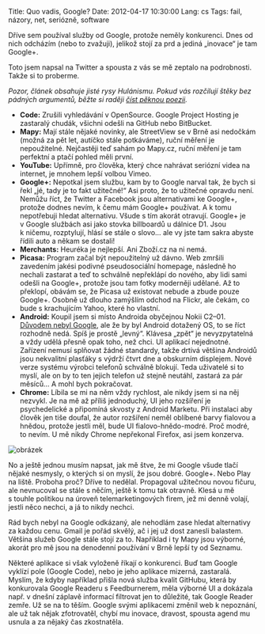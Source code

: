 Title: Quo vadis, Google?
Date: 2012-04-17 10:30:00
Lang: cs
Tags: fail, názory, net, seriózně, software

Dříve sem používal služby od Google, protože neměly konkurenci. Dnes od nich odcházím (nebo to zvažuji), jelikož stojí za prd a jediná „inovace“ je tam Google+.

Toto jsem napsal na Twitter a spousta z vás se mě zeptalo na podrobnosti. Takže si to proberme.

*Pozor, článek obsahuje jisté rysy Hulánismu. Pokud vás rozčilují štěky bez pádných argumentů, běžte si raději [číst pěknou poezii](http://www.kytara.cz/basne/).*

-   **Code:** Zrušili vyhledávání v OpenSource. Google Project Hosting je zastaralý chudák, všichni odešli na GitHub nebo BitBucket.
-   **Mapy:** Mají stále nějaké novinky, ale StreetView se v Brně asi nedočkám (možná za pět let, autíčko stále potkáváme), ruční měření je nepoužitelné. Nejčastěji teď sahám po Mapy.cz, ruční měření je tam perfektní a ptačí pohled měli první.
-   **YouTube:** Upřímně, pro člověka, který chce nahrávat seriózní videa na internet, je mnohem lepší volbou Vimeo.
-   **Google+:** Nepotkal jsem službu, kam by to Google narval tak, že bych si řekl „jé, tady je to fakt užitečné!“ Asi proto, že to užitečné opravdu není. Nemůžu říct, že Twitter a Facebook jsou alternativami ke Google+, protože dodnes nevím, k čemu mám Google+ používat. A k tomu nepotřebuji hledat alternativu. Všude s tím akorát otravují. Google+ je v Google službách asi jako stovka billboardů u dálnice D1. Jsou k ničemu, rozptylují, hlásí se stále o slovo… ale vy jste tam sakra abyste řídili auto a někam se dostali!
-   **Merchants:** Heuréka je nejlepší. Ani Zboží.cz na ni nemá.
-   **Picasa:** Program začal být nepoužitelný už dávno. Web zmršili zavedením jakési podivné pseudosociální homepage, následně ho nechali zastarat a teď to schválně nepřeklápí do nového, aby lidi sami odešli na Google+, protože jsou tam fotky moderněji udělané. Až to překlopí, obávám se, že Picasa už existovat nebude a zbude pouze Google+. Osobně už dlouho zamýšlím odchod na Flickr, ale čekám, co bude s krachujícím Yahoo, které ho vlastní.
-   **Android:** Koupil jsem si místo Androida obyčejnou Nokii C2–01. [Důvodem nebyl Google]({filename}2012-04-07_proc-si-koupim-jednoduchy-telefon.md), ale že by byl Android dotažený OS, to se říct rozhodně nedá. Spíš je prostě „levný“. Klávesa „zpět“ je nevyzpytatelná a vždy udělá přesně opak toho, než chci. UI aplikací nejednotné. Zařízení nemusí splňovat žádné standardy, takže drtivá většina Androidů jsou nekvalitní plasťáky s výdrží čtvrt dne a obskurním displejem. Nové verze systému výrobci telefonů schválně blokují. Teda uživatelé si to myslí, ale on by to ten jejich telefon už stejně neutáhl, zastará za pár měsíců… A mohl bych pokračovat.
-   **Chrome:** Líbila se mi na něm vždy rychlost, ale nikdy jsem si na něj nezvykl. Je na mě až příliš jednoduchý, UI jeho rozšíření je psychedelické a připomíná skvosty z Android Marketu. Při instalaci aby člověk jen tiše doufal, že autor rozšíření neměl oblíbené barvy fialovou a hnědou, protože jestli měl, bude UI fialovo-hnědo-modré. Proč modré, to nevím. U mě nikdy Chrome nepřekonal Firefox, asi jsem konzerva.

![obrázek]({static}/images/167.jpg)

No a ještě jednou musím napsat, jak mě štve, že mi Google všude tlačí nějaké nesmysly, o kterých si on myslí, že jsou dobré. Google+. Nebo Play na liště. Proboha proč? Dříve to nedělal. Propagoval užitečnou novou fičuru, ale nevnucoval se stále s něčím, ještě k tomu tak otravně. Klesá u mě s touhle politikou na úroveň telemarketingových firem, jež mi denně volají, jestli něco nechci, a já to nikdy nechci.

Rád bych nebyl na Google odkázaný, ale nehodlám zase hledat alternativy za každou cenu. Gmail je pořád skvělý, ač i jej už dost zanesli balastem. Většina služeb Google stále stojí za to. Například i ty Mapy jsou výborné, akorát pro mě jsou na denodenní používání v Brně lepší ty od Seznamu.

Některé aplikace si však vyloženě říkají o konkurenci. Buď tam Google vyklízí pole (Google Code), nebo je jeho aplikace mizerná, zastaralá. Myslím, že kdyby například přišla nová služba kvalit GitHubu, která by konkurovala Google Readeru s Feedburnerem, měla výborné UI a dokázala např. v dnešní záplavě informací filtrovat jen to důležité, tak Google Reader zemře. Už se na to těším. Google svými aplikacemi změnil web k nepoznání, ale už tak nějak zfotrovatěl, chybí mu inovace, dravost, spousta agend mu usnula a za nějaký čas zkostnatěla.
